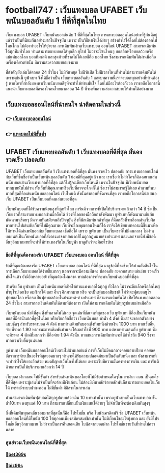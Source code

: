 
# football747 : เว็บแทงบอล UFABET เว็บพนันบอลอันดับ 1 ที่ดีที่สุดในไทย

เว็บแทงบอล UFABET เว็บพนันบอลอันดับ 1 ที่ดีที่สุดในไทย การแทงบอลออนไลน์อย่างที่รู้กันดีอยู่แล้วว่าเป็นที่นิยมกันอย่างมากในปัจจุบัน เพราะ เป็นวิธีหาเงินได้ง่ายๆ สร้างกำไรได้โดยไม่ต้องออกไปไหนไกล ไม่ต้องทำอะไรให้ยุ่งยาก การเดิมพันผ่านเว็บแทงบอล ออนไลน์ UFABET สามารถเดิมพันได้ทุกทีมทั่วโลก ท่านสามารถแทงบอลได้ทุกลีก ยุโรป ไม่ว่าจะโซนไหนๆ บอลลีกหรือบอลถ้วยหรือแม้แต่บอลโลก บอลทีมชาติ และสุดท้ายที่ขาดไม่ได้เลยก็คือ บอลไทย ซึ่งสามารถเดิมพันได้ผ่านมือถือเครื่องเดียวเท่านั้น มีความสะดวกสบายอย่างมาก

 ที่สำคัญยังเล่นได้ตลอด 24 ชั่วโมง ไม่มีวันหยุด ไม่มีวันปิด ไม่มีเวลาไหนที่ท่านไม่สามารถเดิมพันได้ เพราะเช่นนี้ ยูฟ่าเบท จึงได้ชื่อว่าเป็น เว็บแทงบอลอันดับ 1 และบทความนี้เราจะบอกทุกอย่างที่ท่านต้องรู้ หากใครที่กำลังมองหาเว็บพนันบอลดีๆที่จะทำให้ท่านมั่นใจ โดยไม่มีอะไรต้องกังวล เราขอถือโอกาสนี้แนะนำเว็บแทงบอลที่ครองใจคนไทยมาตลอด 14 ปี ที่จะเพิ่มความสะดวกสบายให้ท่านได้อย่างมาก

## เว็บแทงบอลออนไลน์ที่น่าสนใจ น่าติดตามในช่วงนี้
### 👉 [เว็บแทงบอลออนไลน์](http://bet369s.com/)
### 👉 [แทงบอลไม่มีขั้นต่ำ](https://biz99s.com/)

## UFABET เว็บแทงบอลอันดับ 1 เว็บแทงบอลที่ดีที่สุด มั่นคง รวดเร็ว ปลอดภัย
UFABET เว็บแทงบอลอันดับ 1 เว็บแทงบอลที่ดีที่สุด มั่นคง รวดเร็ว ปลอดภัย การแทงบอลออนไลน์กับเว็บที่ขึ้นชื่อว่าเป็นเว็บพนันบอลอันดับ 1 ย่อมดีที่สุดอยู่แล้ว และ เราเชื่อว่าไม่ว่าใครก็ต้องอยากเล่นพนันบอลผ่านเว็บแทงบอลที่ดีที่สุด แต่ก็ไม่รู้จะเลือกเว็บไหนดี เพราะในปัจจุบัน มีเว็บพนันบอลมากมายนับไม่ถ้วน ทั้งเว็บที่มีคุณภาพหรือเว็บที่อาจจะโกงก็ได้ ซึ่งเราไม่สามารถรู้ได้เลย คำถามที่พบมากที่สุดก็คือเล่นพนันบอลออนไลน์ เว็บไหนดี ดังนั้นคำตอบที่ชัดเจนที่สุด
เราขอถือโอกาสนี้นำเสนอ เว็บ UFABET เป็นเว็บบอลที่คนเล่นเยอะที่สุด

เว็บพนันบอลที่ได้รับความนิยมสูงที่สุดทั่วโลก การันตีจากการที่เปิดให้บริการมาแล้วกว่า 14 ปี ซึ่งเป็นเว็บแรกที่สามารถแทงบอลผ่านมือถือได้ ช่วงที่โลกของมือถือกำลังพัฒนา ยูฟ่าเบทก็พัฒนามาเช่นกัน พัฒนามาเรื่อยๆ มีความทันสมัยจนถึงปัจจุบัน สิ่งที่นักเดิมพันกลัวที่สุด ก็คือกลัวที่จะเลือกเล่นเว็บผิด หากท่านไปเล่นกับเว็บที่ไม่มีคุณภาพ เว็บที่จะโกงคุณตอนไหนก็ได้ เราจึงได้เขียนบทความนี้ขึ้นมาเพื่อให้ท่านได้เล่นพนับอลกับเว็บแทงบอล เชื่อถือได้ เพราะ ยูฟ่าเบท เป็นเว็บตรงที่ไม่มีคนกลาง ไม่ผ่านเอเย่นต์เป็นเว็บพนันบอลที่ส่งตรงมาจากบ่อนคาสิโนถูกกฏหมายต่างประเทศ และนอกจากนี้ยังมีข้อดีอื่นๆอีกมากมายที่จะทำให้ท่านหลงรักในเว็บยูฟ่า มาดูกันว่าจะมีอะไรบ้าง

### ข้อดีที่คุณต้องหลงรัก UFABET เว็บแทงบอล ออนไลน์ ที่ดีที่สุด
ข้อดีที่คุณต้องหลงรัก UFABET เว็บแทงบอล ออนไลน์ ที่ดีที่สุด มาดูข้อดีที่จะช่วยให้ท่านตัดสินใจในการเลือกเว็บแทงบอลได้ง่ายขึ้นมากๆ นอกจากจะมีความมั่นคง ปลอดภัย สะดวกสบาย เล่นง่าย รวดเร็วทันใจแล้ว ยังมีอีกหลายอย่างที่คุณต้องไม่พลาด หากต้องการที่จะหาเว็บพนันบอลที่ดีที่สุด

สำหรับเว็บ ยูฟ่าเบท เป็นเว็บพนันบอลที่เปิดให้ท่านแทงบอลได้ทุกคู่ ทั่วโลก ไม่ว่าจะลีกเล็กหรือลีกใหญ่ ทั่วยุโรป เอเชีย อเมริกาใต้ และ อื่นๆ อีกมากมาย หรือ จะเป็นฟุตบอลทีมชาติ ไม่ว่าจะฟุตบอลยูโร ฟุตบอลโลก หรือจะเป็นฟุตบอลถ้วยในประเทศ-ต่างประเทศ ก็สามารถเดิมพันได้ เปิดให้แทงบอลตลอด 24 ชั่วโมง สามารถลงเงินเดิมพันได้ตามที่ต้องการ เปิดให้สามารถเดิมพันได้ทุกรูปแบบผ่านมือถือ

เว็บพนันบอล น้ำดีที่สุด สิ่งที่พลาดไม่ได้เลย จุดเด่นที่ชัดเจนที่สุดของเว็บ ยูฟ่าเบท ก็คือเป็นเว็บพนันบอลที่มีค่าน้ำมากที่สุดในโลก หรือเรียกอีกชื่อว่า เว็บพนันบอล ค่าน้ำ 4 ตังค์ ซึ่งเราจะขอยกตัวอย่างแบบชัดๆ สำหรับราคาบอล 4 ตังค์ หากท่านเดิมพันบอลเต็งทีมหนึ่งด้วยเงิน 1000 บาท หากเว็บอื่นจ่ายที่ราคา 1.90 หากชนะการเดิมพันท่านจะได้ผลกำไรที่ 900 บาท แต่หากท่านเล่นกับ ยูฟ่าเบท ซึ่งจะมีราคา 4 ตังค์ที่มากกว่า ก็คือจ่าย 1.94 ดังนั้น หากชนะการเดิมพันท่านจะได้กำไรถึง 940 ซึ่งจะมากกว่าเว็บอื่นๆแน่นอน

ยูฟ่าเบท เว็บพนันบอลออนไลน์เว็บตรงไม่ผ่านเอเย่นต์ การที่เว็บไม่มีคนกลางคอยเอาเปรียบ คอยลดอัตราการจ่ายเป็นอะไรที่สุดยอดมากๆ ท่านจะได้รับความปลอดภัยมาเป็นอันดับหนึ่ง และ ยังสามารถที่จะทำกำไรได้เยอะอีกด้วย หมดปัญหาเว็บโกงไปได้เลย เพราะเว็บมีความมั่นคงทางการเงิน และ การันตีด้วยการเปิดให้บริการมาแล้วกว่า 14 ปี


เว็บบอล ฝากถอน ไม่มีขั้นต่ํา สำหรับเล่นพนันบอลโดยที่ไม่มีข้อกำหนดใดๆในการฝาก-ถอน เป็นอะไรที่ดีที่สุด เพราะผู้เล่นไม่จำเป็นที่จะต้องมีเงินก้อน ไม่ต้องมีเงินหลักร้อยหลักพันก็สามารถแทงบอลในเว็บได้ เพราะมีระบบฝาก-ถอน ไม่มีขั้นต่ำ มีอิสระในการเล่น

ท่านสามารถเดิมพันฟุตบอลได้ทุกรูปแบบด้วยเงิน 10 บาทเท่านั้น เพราะยูฟ่าเบทเป็นเว็บแทงบอล ขั้นต่ํา10บาท ลงทุนแค่ 10 บาท ก็สามารถเปลี่ยนเป็นเงินแสนได้ง่ายๆ ไม่จำเป็นที่จะต้องเดิมพันสูงๆ

สิ่งที่เดิมพันทุกคนชื่นชอบมากที่สุดนั้นก็คือ โปรโมชั่น หรือ โบนัสเครดิตฟรี ซึ่ง UFABET เว็บพนันบอลออนไลน์ที่มีโบนัส 100 ให้ทุกคนเพียงสมัครสมาชิกเท่านั้น ไม่มีเงื่อนไขอะไรยุ่งยาก และ ยังมีโปรโมชั่นอื่นๆอีกมากมาย ไม่ว่าจะเป็นการคืนยอดเสีย โบนัสจากยอดฝาก โปรโมชั่นรายวันที่ท่านไม่ควรพลาด

### ศูนย์รวมเว็บพนันออนไลน์ที่ดีที่สุด
#### 🧧[bet369s](http://bet369s.com/)
#### 🧧[biz99s](https://biz99s.com/)
